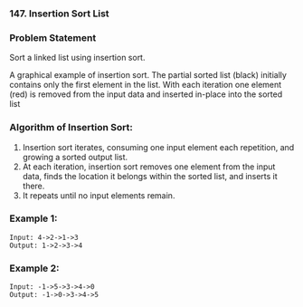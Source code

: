 ### 147. Insertion Sort List

### Problem Statement
Sort a linked list using insertion sort.


A graphical example of insertion sort. The partial sorted list (black) initially contains only the first element in the list.
With each iteration one element (red) is removed from the input data and inserted in-place into the sorted list
 

### Algorithm of Insertion Sort:

1. Insertion sort iterates, consuming one input element each repetition, and growing a sorted output list.
2. At each iteration, insertion sort removes one element from the input data, finds the location it belongs within the sorted list, and inserts it there.
3. It repeats until no input elements remain.

### Example 1:
```
Input: 4->2->1->3
Output: 1->2->3->4
```

### Example 2:
```
Input: -1->5->3->4->0
Output: -1->0->3->4->5
```